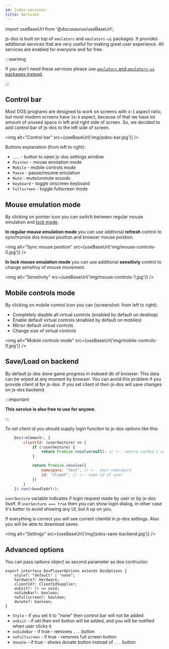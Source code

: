 ```yaml
---
id: jsdos-services
title: Services
---
```

import useBaseUrl from '@docusaurus/useBaseUrl';

js-dos is built on top of `emulators` and `emulators-ui` packages. It provides additional services that are very useful for making great user experience.
All services are enabled for everyone and for free.

:::warning

If you don't need these services please use [`emulators` and `emulators-ui` packages instead](browser.md#2-using-emulators-ui-without-js-dos-services).

:::

## Control bar

Most DOS programs are designed to work on screens with `4:3` aspect ratio, but most modern screens have `16:9` aspect, because of that we have lot amount of unused space in left and right side of screen. So, we decided to add control bar of js-dos to the left side of screen.

<img alt="Control bar" src={useBaseUrl('img/jsdos-bar.jpg')} />

Buttons explanation (from left to right):
* `...` - button to open js-dos settings window
* `Pointer` - mouse emulation mode
* `Mobile` - mobile controls mode
* `Pause` - pause/resume emulation
* `Mute` - mute/unmute sounds
* `Keyboard` - toggle onscreen keyboard
* `Fullscreen` - toggle fullscreen mode

## Mouse emulation mode

By clicking on pointer icon you can switch between regular mouse emulation and [lock mode](mouse-locking.md).

**In regular mouse emulation mode** you can use addtional **refresh** control to synchronize
dos mouse position and browser mouse poistion.

<img alt="Sync mouse position" src={useBaseUrl('img/mouse-controls-0.jpg')} />

**In lock mouse emulation mode** you can use additional **sensitiviy** control to change sensitivy of mouse movement.

<img alt="Sensitivity" src={useBaseUrl('img/mouse-controls-1.jpg')} />

## Mobile controls mode

By clicking on mobile control icon you can (screenshot: from left to right):
* Completely disable all virtual controls (enabled by default on desktop)
* Enable default virtual controls (enabled by default on mobiles)
* Mirror default virtual controls
* Change size of virtual controls

<img alt="Mobile controls mode" src={useBaseUrl('img/mobile-controls-0.jpg')} />

## Save/Load on backend

By default js-dos store game progress in indexed db of browser. This data can be wiped at any moment by browser.
You can avoid this problem if you provide client id for js-dos. If you set client id then js-dos will save changes
on js-dos backend. 

:::important

**This service is also free to use for anyone**.

:::

To set client id you should supply login funciton to js-dos options like this:
```js
	Dos(<element>, {
		clientId: (userGesture) => {
			if (!userGesture) {
				return Promise.resolve(null); // <-- return cached { namespace, id } or null
			}

			return Promise.resolve({
				namespace: "test", // <-- your namespace
				id: "client", // <-- some id of user
			})
		}
	}).run(<bundleUrl>);
```

`userGesture` variable indicates if login request made by user or by js-dos itself. If `userGesture === true` then you can
show login dialog, in other case it's better to avoid showing any UI, but it up on you.

If everything is correct you will see current clientId in js-dos settings. Also you will be able to download saves.


<img alt="Settings" src={useBaseUrl('img/jsdos-save-backend.jpg')} />

## Advanced options

You can pass options object as second parameter as dos contructor:

```
export interface DosPlayerOptions extends DosOptions {
    style?: "default" | "none";
    hardware?: Hardware;
    clientId?: ClientIdSupplier;
    onExit?: () => void;
    noSideBar?: boolean;
    noFullscreen?: boolean;
    donate?: boolean;
}
```

* `Style` - if you set it to "none" then control bar will not be added
* `onExit` - if set then exit button will be added, and you will be notified when user clicks it
* `noSideBar` - if true - removes `...` button
* `noFullscreen` - if true - removes full screen button
* `donate` - if true - shows donate button instead of `...` button